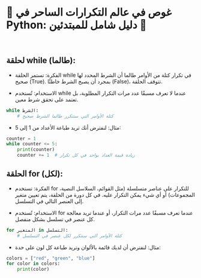 # 🌌 غوص في عالم التكرارات الساحر في Python: دليل شامل للمبتدئين 🌌
<br/>

## لحلقة while (طالما):
* الفكرة:
تستمر الحلقة while في تكرار كتلة من الأوامر طالما أن الشرط المحدد لها صحيح (True). بمجرد أن يصبح الشرط خاطئًا (False)، تتوقف الحلقة.


  
  
* الاستخدام:
 تُستخدم while عندما لا تعرف مسبقًا عدد مرات التكرار المطلوبة، بل تعتمد على تحقق شرط معين.

```python
while الشرط:
    # كتلة الأوامر التي ستتكرر طالما الشرط صحيح
```

* مثال: لنفترض أنك تريد طباعة الأعداد من 1 إلى 5:
```python
counter = 1
while counter <= 5:
    print(counter)
    counter += 1  # زيادة قيمة العداد بواحد في كل تكرار
```
## الحلقة for (لكل):
* الفكرة:
تستخدم for للتكرار على عناصر متسلسلة (مثل القوائم، السلاسل النصية، المجموعات) أو أي شيء يمكن التكرار عليه. في كل دورة من الحلقة، يتم تعيين متغير إلى العنصر التالي في التسلسل.

* الاستخدام:
تُستخدم for عندما تعرف مسبقًا عدد مرات التكرار، أو عندما تريد معالجة كل عنصر في تسلسل بشكل منفصل.

```python
for المتغير in التسلسل:
    # كتلة الأوامر التي ستتكرر لكل عنصر في التسلسل
```

* مثال: لنفترض أن لديك قائمة بالألوان وتريد طباعة كل لون على حدة:
```python
colors = ["red", "green", "blue"]
for color in colors:
    print(color)
```
